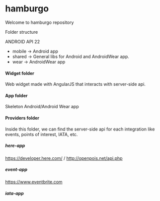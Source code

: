 # hamburgo

Welcome to hamburgo repository

Folder structure

ANDROID API 22

- mobile -> Android app
- shared -> General libs for Android and AndroidWear app.
- wear   -> AndroidWear app


#### Widget folder
Web widget made with AngularJS that interacts with server-side api.

#### App folder
Skeleton Android/Android Wear app

#### Providers folder
Inside this folder, we can find the server-side api for each integration like events, points of interest, IATA, etc.

##### here-app
https://developer.here.com/  /  http://openpois.net/api.php 

##### event-app
https://www.eventbrite.com

##### iata-app
